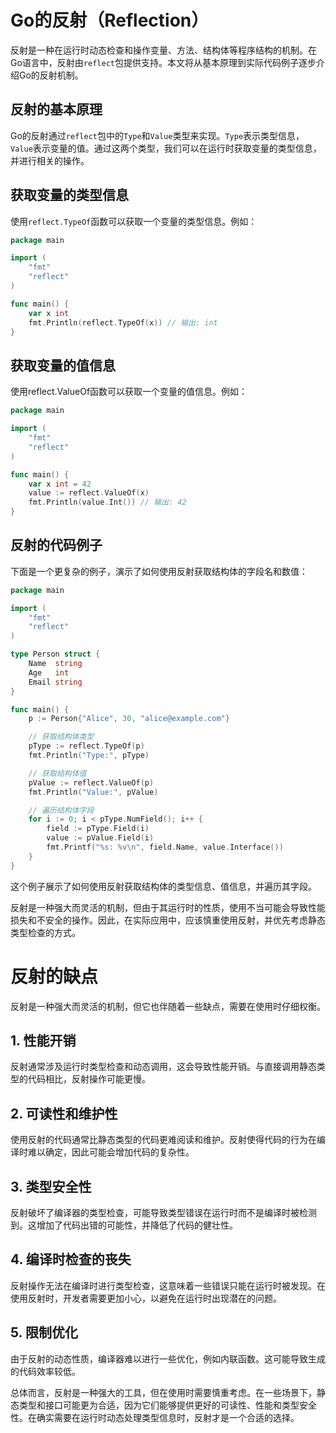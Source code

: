 # Go的反射（Reflection）

反射是一种在运行时动态检查和操作变量、方法、结构体等程序结构的机制。在Go语言中，反射由`reflect`包提供支持。本文将从基本原理到实际代码例子逐步介绍Go的反射机制。

## 反射的基本原理

Go的反射通过`reflect`包中的`Type`和`Value`类型来实现。`Type`表示类型信息，`Value`表示变量的值。通过这两个类型，我们可以在运行时获取变量的类型信息，并进行相关的操作。

## 获取变量的类型信息

使用`reflect.TypeOf`函数可以获取一个变量的类型信息。例如：

```go
package main

import (
	"fmt"
	"reflect"
)

func main() {
	var x int
	fmt.Println(reflect.TypeOf(x)) // 输出: int
}
```

## 获取变量的值信息
使用reflect.ValueOf函数可以获取一个变量的值信息。例如：

```go
package main

import (
	"fmt"
	"reflect"
)

func main() {
	var x int = 42
	value := reflect.ValueOf(x)
	fmt.Println(value.Int()) // 输出: 42
}
```


## 反射的代码例子

下面是一个更复杂的例子，演示了如何使用反射获取结构体的字段名和数值：

```go
package main

import (
	"fmt"
	"reflect"
)

type Person struct {
	Name  string
	Age   int
	Email string
}

func main() {
	p := Person{"Alice", 30, "alice@example.com"}

	// 获取结构体类型
	pType := reflect.TypeOf(p)
	fmt.Println("Type:", pType)

	// 获取结构体值
	pValue := reflect.ValueOf(p)
	fmt.Println("Value:", pValue)

	// 遍历结构体字段
	for i := 0; i < pType.NumField(); i++ {
		field := pType.Field(i)
		value := pValue.Field(i)
		fmt.Printf("%s: %v\n", field.Name, value.Interface())
	}
}
```

这个例子展示了如何使用反射获取结构体的类型信息、值信息，并遍历其字段。

反射是一种强大而灵活的机制，但由于其运行时的性质，使用不当可能会导致性能损失和不安全的操作。因此，在实际应用中，应该慎重使用反射，并优先考虑静态类型检查的方式。

# 反射的缺点

反射是一种强大而灵活的机制，但它也伴随着一些缺点，需要在使用时仔细权衡。

## 1. 性能开销

反射通常涉及运行时类型检查和动态调用，这会导致性能开销。与直接调用静态类型的代码相比，反射操作可能更慢。

## 2. 可读性和维护性

使用反射的代码通常比静态类型的代码更难阅读和维护。反射使得代码的行为在编译时难以确定，因此可能会增加代码的复杂性。

## 3. 类型安全性

反射破坏了编译器的类型检查，可能导致类型错误在运行时而不是编译时被检测到。这增加了代码出错的可能性，并降低了代码的健壮性。

## 4. 编译时检查的丧失

反射操作无法在编译时进行类型检查，这意味着一些错误只能在运行时被发现。在使用反射时，开发者需要更加小心，以避免在运行时出现潜在的问题。

## 5. 限制优化

由于反射的动态性质，编译器难以进行一些优化，例如内联函数。这可能导致生成的代码效率较低。

总体而言，反射是一种强大的工具，但在使用时需要慎重考虑。在一些场景下，静态类型和接口可能更为合适，因为它们能够提供更好的可读性、性能和类型安全性。在确实需要在运行时动态处理类型信息时，反射才是一个合适的选择。
